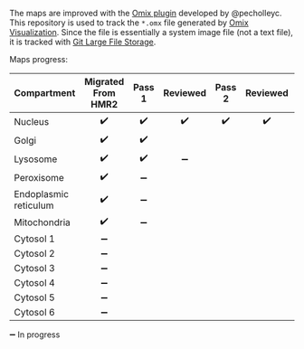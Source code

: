 The maps are improved with the [Omix plugin](https://github.com/SysBioChalmers/OMIX_plugin) developed by @pecholleyc.  
This repository is used to track the `*.omx` file generated by [Omix Visualization](https://www.omix-visualization.com). Since the file is essentially a system image file (not a text file), it is tracked with [Git Large File Storage](https://git-lfs.github.com/).

Maps progress:

| Compartment | Migrated From HMR2 | Pass 1 | Reviewed | Pass 2 | Reviewed | Pass 3 | Reviewed | Done  |
| ----------- | :----------------: | :----: | :------: | :----: | :------: | :----: | :------: | :---: |
| Nucleus     | :heavy_check_mark: | :heavy_check_mark: | :heavy_check_mark: |   :heavy_check_mark:  | :heavy_check_mark:       |     |        |  :heavy_check_mark:   |
| Golgi       | :heavy_check_mark: | :heavy_check_mark:      |        |     |        |     |        |     |
| Lysosome    | :heavy_check_mark: | :heavy_check_mark:      | :heavy_minus_sign:       |     |        |     |        |     |
| Peroxisome  | :heavy_check_mark: | :heavy_minus_sign:     |        |     |        |     |        |     |
| Endoplasmic reticulum  | :heavy_check_mark:                 |  :heavy_minus_sign:    |        |     |        |     |        |     |
| Mitochondria | :heavy_check_mark:| :heavy_minus_sign:      |        |     |        |     |        |     |
| Cytosol 1   | :heavy_minus_sign: |     |        |     |        |     |        |     |
| Cytosol 2   | :heavy_minus_sign: |     |        |     |        |     |        |     |
| Cytosol 3   | :heavy_minus_sign: |     |        |     |        |     |        |     |
| Cytosol 4   | :heavy_minus_sign: |     |        |     |        |     |        |     |
| Cytosol 5   | :heavy_minus_sign: |     |        |     |        |     |        |     |
| Cytosol 6   | :heavy_minus_sign: |     |        |     |        |     |        |     |

:heavy_minus_sign:  In progress
